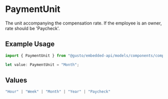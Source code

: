 # PaymentUnit

The unit accompanying the compensation rate. If the employee is an owner, rate should be 'Paycheck'.

## Example Usage

```typescript
import { PaymentUnit } from "@gusto/embedded-api/models/components/compensation.js";

let value: PaymentUnit = "Month";
```

## Values

```typescript
"Hour" | "Week" | "Month" | "Year" | "Paycheck"
```